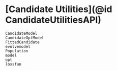 # [Candidate Utilities](@id CandidateUtilitiesAPI)

```@docs
CandidateModel 
CandidateOptModel
FittedCandidate
evolvemodel
Population
model
opt
lossfun
```